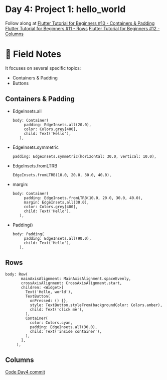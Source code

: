 # Day 4: Project 1: hello_world

Follow along at 
[Flutter Tutorial for Beginners #10 - Containers & Padding][1]
[Flutter Tutorial for Beginners #11 - Rows][2]
[Flutter Tutorial for Beginners #12 - Columns][3]

# 📒 Field Notes
It focuses on several specific topics:
- Containers & Padding
- Buttons

## Containers & Padding

- EdgeInsets.all
  
      body: Container(
           padding: EdgeInsets.all(20.0),
           color: Colors.grey[400],
           child: Text('Hello'),
         ),
  
- EdgeInsets.symmetric
  
      padding: EdgeInsets.symmetric(horizontal: 30.0, vertical: 10.0),

- EdgeInsets.fromLTRB
  
      EdgeInsets.fromLTRB(10.0, 20.0, 30.0, 40.0),

- margin:
  
      body: Container(
           padding: EdgeInsets.fromLTRB(10.0, 20.0, 30.0, 40.0),
           margin: EdgeInsets.all(30.0),
           color: Colors.grey[400],
           child: Text('Hello'),
         ),

- Padding()
  
      body: Padding(
           padding: EdgeInsets.all(90.0),
           child: Text('Hello'),
         ),

## Rows

    body: Row(
           mainAxisAlignment: MainAxisAlignment.spaceEvenly,
           crossAxisAlignment: CrossAxisAlignment.start,
           children: <Widget>[
             Text('Hello, world'),
             TextButton(
               onPressed: () {},
               style: TextButton.styleFrom(backgroundColor: Colors.amber),
               child: Text('click me'),
             ),
             Container(
               color: Colors.cyan,
               padding: EdgeInsets.all(30.0),
               child: Text('inside container'),
             ),
           ],
         ),

## Columns

[Code Day4 commit][4]

[1]: https://www.youtube.com/watch?v=H0cJ0gUlgE8&list=PL4cUxeGkcC9jLYyp2Aoh6hcWuxFDX6PBJ&index=11
[2]: https://www.youtube.com/watch?v=a6oKFvGuTH4&list=PL4cUxeGkcC9jLYyp2Aoh6hcWuxFDX6PBJ&index=11
[3]: https://www.youtube.com/watch?v=siFU8c_Heu0&list=PL4cUxeGkcC9jLYyp2Aoh6hcWuxFDX6PBJ&index=12
[4]: https://github.com/VisionAce/BeginnerFlutter/commit/5bdb079ec1cffe704f51b5907200f391fc7d432d
